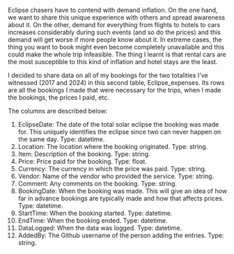 Eclipse chasers have to contend with demand inflation. On the one hand, we want to share this unique experience with others and spread awareness about it. On the other, demand for everything from flights to hotels to cars increases considerably during such events (and so do the prices) and this demand will get worse if more people know about it. In extreme cases, the thing you want to book might even become completely unavailable and this could make the whole trip infeasible. The thing I learnt is that rental cars are the most susceptible to this kind of inflation and hotel stays are the least.

I decided to share data on all of my bookings for the two totalities I've witnessed (2017 and 2024) in this second table, Eclipse_expenses. Its rows are all the bookings I made that were necessary for the trips, when I made the bookings, the prices I paid, etc.

The columns are described below:
1) EclipseDate: The date of the total solar eclipse the booking was made for. This uniquely identifies the eclipse since two can never happen on the same day. Type: datetime.
2) Location: The location where the booking originated. Type: string.
3) Item: Description of the booking. Type: string.
4) Price: Price paid for the booking. Type: float.
5) Currency: The currency in which the price was paid. Type: string.
6) Vendor: Name of the vendor who provided the service. Type: string.
7) Comment: Any comments on the booking. Type: string.
8) BookingDate: When the booking was made. This will give an idea of how far in advance bookings are typically made and how that affects prices. Type: datetime.
9) StartTime: When the booking started. Type: datetime.
10) EndTime: When the booking ended. Type: datetime.
11) DataLogged: When the data was logged. Type: datetime.
12) AddedBy: The Github username of the person adding the entries. Type: string.
